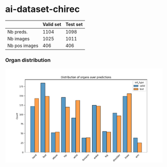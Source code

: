 # ai-dataset-chirec

|                | Valid set   | Test set   |
|-----------------|---------------|----------------|
| Nb preds.   | 1104  | 1098  |
| Nb images   | 1025  | 1011  |
| Nb pos images   | 406  | 406  |


### Organ distribution

![](media/organ_distrib.png)